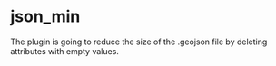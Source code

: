# json_min
The plugin is going to reduce the size of the .geojson file by deleting attributes with empty values.
